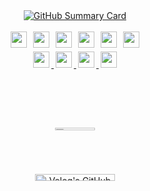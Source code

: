 
<!-- 🧩 Summary Card (폭 정확히 680px로 맞춤) -->
<div align="center">
  <a href="https://github.com/gkdudans">
    <img 
      src="http://github-profile-summary-cards.vercel.app/api/cards/profile-details?username=gkdudans&theme=vue" 
      alt="GitHub Summary Card"
    />
  </a>
</div


<br>

<b></b>


<!-- 기술 스택 뱃지 -->
<div align="center">
  <img src="https://img.shields.io/badge/Java-007396?style=flat-square&logo=Java&logoColor=white" style="height: 26px; margin: 3px;">
  <img src="https://img.shields.io/badge/Spring-6DB33F?style=flat-square&logo=Spring&logoColor=white" style="height: 26px; margin: 3px;">
  <img src="https://img.shields.io/badge/SpringBoot-6DB33F?style=flat-square&logo=Spring&logoColor=white" style="height: 26px; margin: 3px;">
  <img src="https://img.shields.io/badge/MySQL-4479A1?style=flat-square&logo=MySQL&logoColor=white" style="height: 26px; margin: 3px;">
  <img src="https://img.shields.io/badge/Docker-2496ED?style=flat-square&logo=Docker&logoColor=white" style="height: 26px; margin: 3px;">
  <img src="https://img.shields.io/badge/Github-181717?style=flat-square&logo=Github&logoColor=white" style="height: 26px; margin: 3px;">
</div>

<!-- 소셜 미디어 뱃지 -->
<div align="center">
  <a href="mailto:chrismhy@ewhain.net"> 
    <img src="https://img.shields.io/badge/Gmail-EA4335?style=flat-square&logo=Gmail&logoColor=white" style="height: 26px; margin: 3px;"> 
  </a>
  <a href="https://velog.io/@ansgkdud/posts"> 
    <img src="https://img.shields.io/badge/Velog-20C997?style=flat-square&logo=Velog&logoColor=white" style="height: 26px; margin: 3px;"> 
  </a>
  <a href="https://www.instagram.com/munasuddk/"> 
    <img src="https://img.shields.io/badge/Instagram-E4405F?style=flat-square&logo=Instagram&logoColor=white" style="height: 26px; margin: 3px;"> 
  </a>
  <a href="https://www.linkedin.com/in/%EB%AC%B8%ED%95%98%EC%98%81-%E2%80%8E-a700a22a5/">
    <img src="https://img.shields.io/badge/LinkedIn-0077B5?style=flat-square&logo=LinkedIn&logoColor=white" style="height: 26px; margin: 3px;">
  </a>
</div>

<br><br><br>

<div style="text-align: left;">
    <div style="display: flex; justify-content: space-between; flex-wrap: wrap; gap: 20px;">
        <figure style="flex: 1 1 calc(50% - 20px); margin-bottom: 20px; text-align: center;">
            <a href="https://www.gitanimals.org/en_US?utm_medium=image&utm_source=gkdudans&utm_content=farm">
                <img
                    src="https://render.gitanimals.org/farms/gkdudans"
                    style="width: 39%; height: auto; border-radius: 8px;"
                />
            </a>
        </figure>
        <figure style="flex: 1 1 calc(50% - 20px); margin-bottom: 20px; text-align: center;">
            <a href="https://velog.io/@ansgkdud">
                <img 
                    src="https://velog-readme-stats.vercel.app/api/list?name=ansgkdud" 
                    alt="Velog's GitHub stats"
                    style="width: 55%; height: auto; border-radius: 8px;"
                />
            </a>
        </figure>
    </div>
</div>

